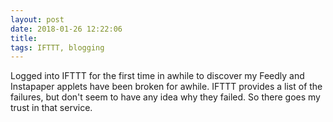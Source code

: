 ```yaml
---
layout: post
date: 2018-01-26 12:22:06
title: 
tags: IFTTT, blogging
---
```


Logged into IFTTT for the first time in awhile to discover my Feedly and Instapaper applets have been broken for awhile. IFTTT provides a list of the failures, but don't seem to have any idea why they failed. So there goes my trust in that service.